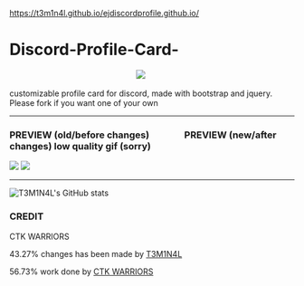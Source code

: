 https://t3m1n4l.github.io/ejdiscordprofile.github.io/



# Discord-Profile-Card- 
 ‎ ‎ ‎ ‎ ‎ ‎ ‎ ‎ ‎ ‎ ‎ ‎ ‎ ‎ ‎ ‎ ‎ ‎ ‎ ‎ ‎ ‎ ‎ ‎ ‎ ‎ ‎ ‎ ‎ ‎ ‎ ‎ ‎ ‎ ‎ ‎ ‎ ‎ ‎ ‎ ‎ ‎ ‎ ‎ ‎ ‎ ‎ ‎ ‎ ‎ ‎ ‎ ‎ ‎ ‎ ‎ ‎ ![](https://cliply.co/wp-content/uploads/2021/08/372108630_DISCORD_LOGO_400.gif) 
 
customizable profile card for discord, made with bootstrap and jquery. Please fork if you want one of your own

___

### PREVIEW (old/before changes)‎ ‎ ‎ ‎ ‎ ‎ ‎ ‎ ‎ ‎ ‎ ‎ ‎ ‎ ‎ ‎  PREVIEW (new/after changes) low quality gif (sorry)


![](https://cdn.discordapp.com/attachments/591157769181069332/753328913677025403/unknown.png)‎ ‎ ‎ ‎ ‎ ‎ ‎ ‎ ‎ ‎ ‎ ‎ ‎ ‎ ‎ ‎ ‎ ‎ ‎ ‎ ‎ ‎ ‎ ‎ ‎ ‎ ‎ ‎ ‎ ‎ ‎ ‎ ‎ ‎ ‎ ‎![](https://raw.githubusercontent.com/T3M1N4L/LOGO/main/preview.gif)


___
![T3M1N4L's GitHub stats](https://github-readme-stats.vercel.app/api?username=T3M1N4L&show_icons=true&theme=tokyonight)

### CREDIT
CTK WARRIORS


 43.27% changes has been made by [T3M1N4L](https://github.com/T3M1N4L)
 
 56.73% work done by [CTK WARRIORS](https://github.com/CTK-WARRIOR)

